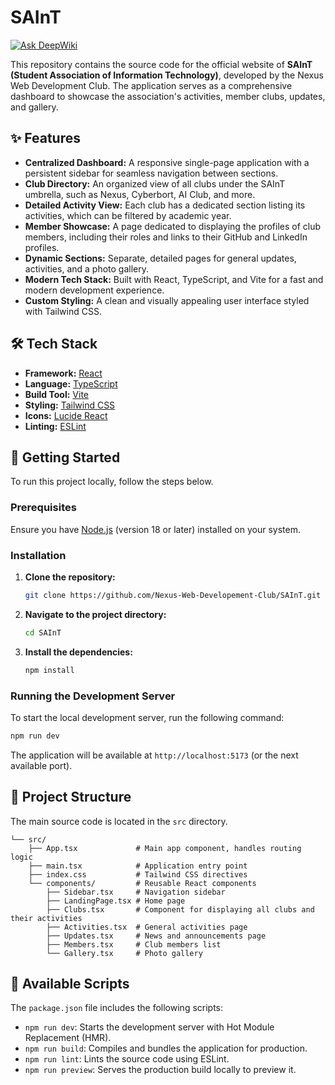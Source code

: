 # SAInT
[![Ask DeepWiki](https://devin.ai/assets/askdeepwiki.png)](https://deepwiki.com/Nexus-Web-Developement-Club/SAInT)

This repository contains the source code for the official website of **SAInT (Student Association of Information Technology)**, developed by the Nexus Web Development Club. The application serves as a comprehensive dashboard to showcase the association's activities, member clubs, updates, and gallery.

## ✨ Features

*   **Centralized Dashboard:** A responsive single-page application with a persistent sidebar for seamless navigation between sections.
*   **Club Directory:** An organized view of all clubs under the SAInT umbrella, such as Nexus, Cyberbort, AI Club, and more.
*   **Detailed Activity View:** Each club has a dedicated section listing its activities, which can be filtered by academic year.
*   **Member Showcase:** A page dedicated to displaying the profiles of club members, including their roles and links to their GitHub and LinkedIn profiles.
*   **Dynamic Sections:** Separate, detailed pages for general updates, activities, and a photo gallery.
*   **Modern Tech Stack:** Built with React, TypeScript, and Vite for a fast and modern development experience.
*   **Custom Styling:** A clean and visually appealing user interface styled with Tailwind CSS.

## 🛠️ Tech Stack

*   **Framework:** [React](https://react.dev/)
*   **Language:** [TypeScript](https://www.typescriptlang.org/)
*   **Build Tool:** [Vite](https://vitejs.dev/)
*   **Styling:** [Tailwind CSS](https://tailwindcss.com/)
*   **Icons:** [Lucide React](https://lucide.dev/)
*   **Linting:** [ESLint](https://eslint.org/)

## 🚀 Getting Started

To run this project locally, follow the steps below.

### Prerequisites

Ensure you have [Node.js](https://nodejs.org/) (version 18 or later) installed on your system.

### Installation

1.  **Clone the repository:**
    ```sh
    git clone https://github.com/Nexus-Web-Developement-Club/SAInT.git
    ```

2.  **Navigate to the project directory:**
    ```sh
    cd SAInT
    ```

3.  **Install the dependencies:**
    ```sh
    npm install
    ```

### Running the Development Server

To start the local development server, run the following command:
```sh
npm run dev
```
The application will be available at `http://localhost:5173` (or the next available port).

## 📂 Project Structure

The main source code is located in the `src` directory.

```
└── src/
    ├── App.tsx             # Main app component, handles routing logic
    ├── main.tsx            # Application entry point
    ├── index.css           # Tailwind CSS directives
    └── components/         # Reusable React components
        ├── Sidebar.tsx     # Navigation sidebar
        ├── LandingPage.tsx # Home page
        ├── Clubs.tsx       # Component for displaying all clubs and their activities
        ├── Activities.tsx  # General activities page
        ├── Updates.tsx     # News and announcements page
        ├── Members.tsx     # Club members list
        └── Gallery.tsx     # Photo gallery
```

## 📜 Available Scripts

The `package.json` file includes the following scripts:

*   `npm run dev`: Starts the development server with Hot Module Replacement (HMR).
*   `npm run build`: Compiles and bundles the application for production.
*   `npm run lint`: Lints the source code using ESLint.
*   `npm run preview`: Serves the production build locally to preview it.
